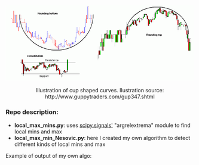 ![alt text](images/consolidation_example.gif)

<p align="center">Illustration of cup shaped curves. Ilustration source: http://www.guppytraders.com/gup347.shtml </p>

<h3> Repo description: </h3>

<ul>
	<li> <strong>local_max_mins.py</strong>: uses <a href ="https://docs.scipy.org/doc/scipy/reference/signal.html">scipy.signals'</a> "argrelextrema" module to find local mins and max</li>
	<li> <strong>local_max_min_Nesovic.py</strong>: here I created my own algorithm to detect different kinds of local mins and max</li>
</ul>



<p> Example of output of my own algo: </p>

